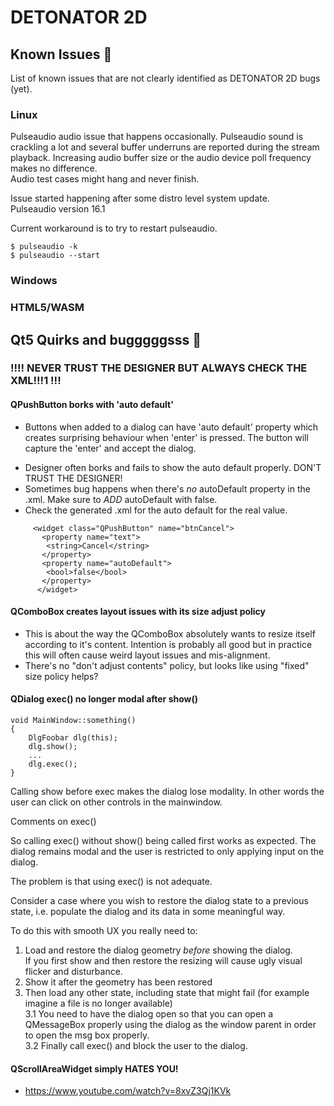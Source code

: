 # DETONATOR 2D

## Known Issues 🤬

List of known issues that are not clearly identified as DETONATOR 2D bugs (yet).

### Linux

Pulseaudio  audio issue that happens occasionally. Pulseaudio sound is crackling a lot and several buffer 
underruns are reported during the stream playback. Increasing audio buffer size or the audio device poll frequency makes no difference.<br>
Audio test cases might hang and never finish.

Issue started happening after some distro level system update.<br> 
Pulseaudio version 16.1

Current workaround is to try to restart pulseaudio.
```
$ pulseaudio -k
$ pulseaudio --start
```

### Windows

### HTML5/WASM


## Qt5 Quirks and bugggggsss 🤬

### !!!!  NEVER TRUST THE DESIGNER BUT ALWAYS CHECK THE XML!!!1 !!!


#### QPushButton borks with 'auto default'

- Buttons when added to a dialog can have 'auto default' property which creates surprising 
behaviour when 'enter' is pressed. The button will capture the 'enter' and accept the dialog.
* Designer often borks and fails to show the auto default properly. DON'T TRUST THE DESIGNER!
* Sometimes bug happens when there's *no* autoDefault property in the .xml. Make sure to *ADD* autoDefault with false.
* Check the generated .xml for the auto default for the real value. 

```
     <widget class="QPushButton" name="btnCancel">
       <property name="text">
        <string>Cancel</string>
       </property>
       <property name="autoDefault">
        <bool>false</bool>
       </property>
      </widget>
```   

#### QComboBox creates layout issues with its size adjust policy
- This is about the way the QComboBox absolutely wants to resize itself according to it's content.
Intention is probably all good but in practice this will often cause weird layout issues and mis-alignment.
- There's no "don't adjust contents" policy, but looks like using "fixed" size policy helps?

#### QDialog exec() no longer modal after show()

```
void MainWindow::something()
{
    DlgFoobar dlg(this);
    dlg.show();
    ...
    dlg.exec();
}
```

Calling show before exec makes the dialog lose modality. 
In other words the user can click on other controls in the mainwindow.

Comments on exec()

So calling exec() without show() being called first works as expected. The dialog remains modal and the user is restricted to only applying input on the dialog.

The problem is that using exec() is not adequate.

Consider a case where you wish to restore the dialog state to a previous state, i.e. populate the dialog and its data in some meaningful way.

To do this with smooth UX you really need to:

1. Load and restore the dialog geometry *before* showing the dialog.<br>
   If you first show and then restore the resizing will cause ugly visual flicker and disturbance.
2. Show it after the geometry has been restored
3. Then load any other state, including state that might fail (for example imagine a file is no longer available)<br>
3.1 You need to have the dialog open so that you can open a QMessageBox properly using the dialog as the window parent in order to open the msg box properly.<br> 
3.2 Finally call exec() and block the user to the dialog.


#### QScrollAreaWidget simply HATES YOU!

- https://www.youtube.com/watch?v=8xvZ3Qj1KVk
